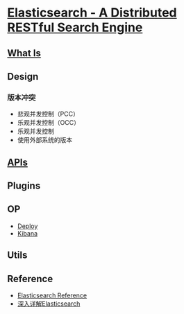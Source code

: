 # [Elasticsearch - A Distributed RESTful Search Engine](https://github.com/elastic/elasticsearch)

## [What Is](WhatIs.md)

## Design
### 版本冲突
* 悲观并发控制（PCC）
* 乐观并发控制（OCC）
* 乐观并发控制
* 使用外部系统的版本

## [APIs](APIs/README.md)

## Plugins


## OP
* [Deploy](op/Deploy.md)
* [Kibana](Kibana/README.md)

## Utils


## Reference
* [Elasticsearch Reference](https://www.elastic.co/guide/en/elasticsearch/reference/6.0/index.html)
* [深入详解Elasticsearch](https://blog.csdn.net/wojiushiwo987/column/info/deep-elasticsearch)
